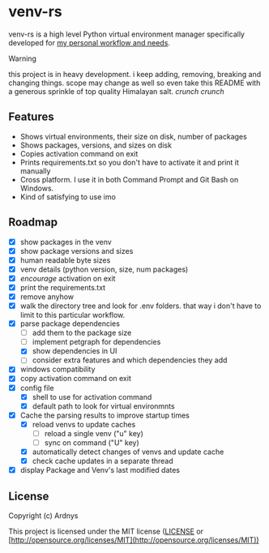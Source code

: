 # venv-rs

venv-rs is a high level Python virtual environment manager specifically developed for [my personal workflow and needs](https://ardnys.github.io/projects/venv-manager/).

> [!WARNING]
> this project is in heavy development. i keep adding, removing, breaking and changing things.
> scope may change as well so even take this README with a generous sprinkle of top quality Himalayan salt. _crunch crunch_

## Features

- Shows virtual environments, their size on disk, number of packages
- Shows packages, versions, and sizes on disk
- Copies activation command on exit
- Prints requirements.txt so you don't have to activate it and print it manually
- Cross platform. I use it in both Command Prompt and Git Bash on Windows.
- Kind of satisfying to use imo

## Roadmap

- [x] show packages in the venv
- [x] show package versions and sizes
- [x] human readable byte sizes
- [x] venv details (python version, size, num packages)
- [x] _encourage_ activation on exit
- [x] print the requirements.txt
- [x] remove anyhow
- [x] walk the directory tree and look for .env folders. that way i don't have to limit to this particular workflow.
- [x] parse package dependencies
  - [ ] add them to the package size
  - [ ] implement petgraph for dependencies
  - [x] show dependencies in UI
  - [ ] consider extra features and which dependencies they add
- [x] windows compatibility
- [x] copy activation command on exit
- [x] config file
  - [x] shell to use for activation command
  - [x] default path to look for virtual environmnts
- [x] Cache the parsing results to improve startup times
  - [x] reload venvs to update caches
    - [ ] reload a single venv ("u" key)
    - [ ] sync on command ("U" key)
  - [x] automatically detect changes of venvs and update cache
  - [x] check cache updates in a separate thread
- [x] display Package and Venv's last modified dates

## License

Copyright (c) Ardnys

This project is licensed under the MIT license ([LICENSE][LICENSE] or [http://opensource.org/licenses/MIT](http://opensource.org/licenses/MIT))

[Ratatui]: https://ratatui.rs
[LICENSE]: ./LICENSE

